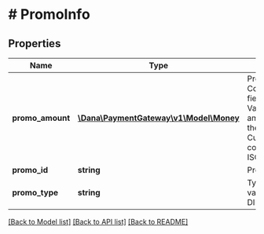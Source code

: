 # # PromoInfo

## Properties

Name | Type | Description | Notes
------------ | ------------- | ------------- | -------------
**promo_amount** | [**\Dana\PaymentGateway\v1\Model\Money**](Money.md) | Promo amount. Contains two sub-fields:&lt;br&gt; 1. Value: Transaction amount, including the cents&lt;br&gt; 2. Currency: Currency code based on ISO&lt;br&gt; |
**promo_id** | **string** | Promo identifier |
**promo_type** | **string** | Type&#39;s of promo, value always DIRECT_DISCOUNT | [default to 'DIRECT_DISCOUNT']

[[Back to Model list]](../../README.md#models) [[Back to API list]](../../README.md#endpoints) [[Back to README]](../../README.md)
